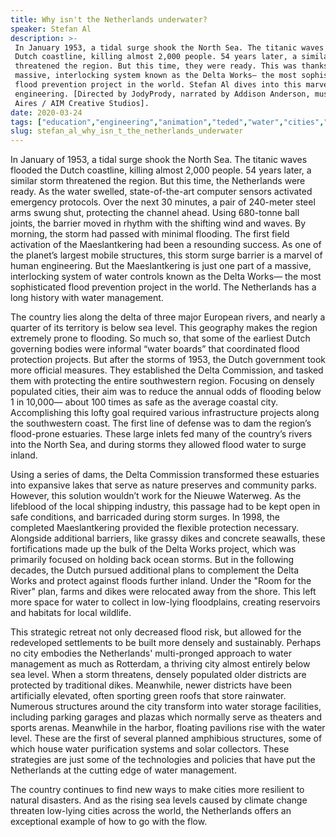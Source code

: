 ```yaml
---
title: Why isn't the Netherlands underwater?
speaker: Stefan Al
description: >-
 In January 1953, a tidal surge shook the North Sea. The titanic waves flooded the
 Dutch coastline, killing almost 2,000 people. 54 years later, a similar storm
 threatened the region. But this time, they were ready. This was thanks to a
 massive, interlocking system known as the Delta Works— the most sophisticated
 flood prevention project in the world. Stefan Al dives into this marvel of
 engineering. [Directed by JodyPrody, narrated by Addison Anderson, music by André
 Aires / AIM Creative Studios].
date: 2020-03-24
tags: ["education","engineering","animation","teded","water","cities","climate-change","design","nature","oceans","natural-disaster","innovation","invention","technology","infrastructure"]
slug: stefan_al_why_isn_t_the_netherlands_underwater
---
```


In January of 1953, a tidal surge shook the North Sea. The titanic waves flooded the
Dutch coastline, killing almost 2,000 people. 54 years later, a similar storm threatened
the region. But this time, the Netherlands were ready. As the water swelled,
state-of-the-art computer sensors activated emergency protocols. Over the next 30
minutes, a pair of 240-meter steel arms swung shut, protecting the channel ahead. Using
680-tonne ball joints, the barrier moved in rhythm with the shifting wind and waves. By
morning, the storm had passed with minimal flooding. The first field activation of the
Maeslantkering had been a resounding success. As one of the planet’s largest mobile 
structures, this storm surge barrier is a marvel of human engineering. But the
Maeslantkering is just one part of a massive, interlocking system of water controls known
as the Delta Works— the most sophisticated flood prevention project in the world. The
Netherlands has a long history with water management.

The country lies along the delta of three major European rivers, and nearly a quarter of
its territory is below sea level. This geography makes the region extremely prone to
flooding. So much so, that some of the earliest Dutch governing bodies were informal
“water boards” that coordinated flood protection projects. But after the storms of 1953,
the Dutch government took more official measures. They established the Delta Commission,
and tasked them with protecting the entire southwestern region. Focusing on densely
populated cities, their aim was to reduce the annual odds of flooding below 1 in 10,000—
about 100 times as safe as the average coastal city. Accomplishing this lofty goal required
various infrastructure projects along the southwestern coast. The first line of defense
was to dam the region’s flood-prone estuaries. These large inlets fed many of the
country’s rivers into the North Sea, and during storms they allowed flood water to surge
inland.

Using a series of dams, the Delta Commission transformed these estuaries into expansive
lakes that serve as nature preserves and community parks. However, this solution wouldn’t
work for the Nieuwe Waterweg. As the lifeblood of the local shipping industry, this
passage had to be kept open in safe conditions, and barricaded during storm surges. In
1998, the completed Maeslantkering provided the flexible protection necessary. Alongside
additional barriers, like grassy dikes and concrete seawalls, these fortifications made
up the bulk of the Delta Works project, which was primarily focused on holding back
ocean storms. But in the following decades, the Dutch pursued additional plans to
complement the Delta Works and protect against floods further inland. Under the "Room for
the River" plan, farms and dikes were relocated away from the shore. This left more space
for water to collect in low-lying floodplains, creating reservoirs and habitats for
local wildlife.

This strategic retreat not only decreased flood risk, but allowed for the redeveloped 
settlements to be built more densely and sustainably. Perhaps no city embodies the
Netherlands' multi-pronged approach to water management as much as Rotterdam, a thriving
city almost entirely below sea level. When a storm threatens, densely populated older
districts are protected by traditional dikes. Meanwhile, newer districts have been
artificially elevated, often sporting green roofs that store rainwater. Numerous
structures around the city transform into water storage facilities, including parking
garages and plazas which normally serve as theaters and sports arenas. Meanwhile in the
harbor, floating pavilions rise with the water level. These are the first of several
planned amphibious structures, some of which house water purification systems and solar
collectors. These strategies are just some of the technologies and policies that have put
the Netherlands at the cutting edge of water management.

The country continues to find new ways to make cities more resilient to natural
disasters. And as the rising sea levels caused by climate change threaten low-lying
cities across the world, the Netherlands offers an exceptional example of how to go with
the flow.

<!--
ad_duration=0
event="TED-Ed"
external_start_time=0
intro_duration=0
is_subtitle_required="False"
is_talk_featured="False"
language="en"
language_swap="False"
native_language="en"
number_of_related_talks=6
number_of_speakers=1
number_of_subtitled_videos=0
number_of_tags=15
number_of_talk_download_languages=18
number_of_talk_more_resources=0
number_of_talk_recommendations=0
number_of_talks_take_actions=0
post_ad_duration=0
published_timestamp="2020-03-24 15:29:19"
recording_date="2020-03-24"
speaker_description="Architect"
speaker_is_published=0
speaker_name="Stefan Al"
talk_name="Why isn't the Netherlands underwater?"
talks_tags=["education","engineering","animation","teded","water","cities","climate-change","design","nature","oceans","natural-disaster","innovation","invention","technology","infrastructure"]
url_photo_speaker="https://pe.tedcdn.com/images/ted/7f30930b0514fe977ef29739f17a76ad8da29d73_254x191.jpg"
url_photo_talk="https://s3.amazonaws.com/talkstar-photos/uploads/2ea833fe-d1ba-412b-9b77-a8ab1dfda151/deltaworkstextless.jpg"
url_webpage="https://www.ted.com/talks/stefan_al_why_isn_t_the_netherlands_underwater"
video_type_name="TED-Ed Original"
-->